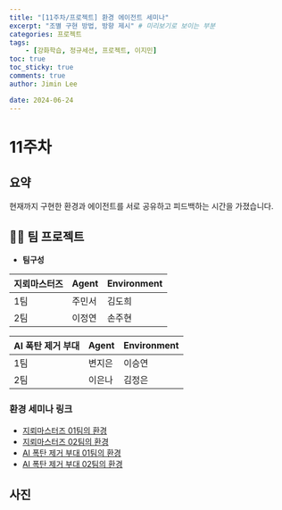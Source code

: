 ```yaml
---
title: "[11주차/프로젝트] 환경 에이전트 세미나"  
excerpt: "조별 구현 방법, 방향 제시" # 미리보기로 보이는 부분  
categories: 프로젝트  
tags: 
    - [강화학습, 정규세션, 프로젝트, 이지민]  
toc: true  
toc_sticky: true  
comments: true  
author: Jimin Lee  

date: 2024-06-24
---
```


# 11주차 

## 요약 
현재까지 구현한 환경과 에이전트를 서로 공유하고 피드백하는 시간을 가졌습니다.  

## 👩‍💻 팀 프로젝트 
- **팀구성**   

| 지뢰마스터즈 | Agent | Environment |
| --- |-----|-------------|
| 1팀 | 주민서 | 김도희         |
| 2팀 | 이정연 | 손주현         |

| AI 폭탄 제거 부대 | Agent | Environment |
| --- |-------|-------------|
| 1팀  | 변지은   | 이승연         |
| 2팀 | 이은나   | 김정은         |

### 환경 세미나 링크
- [지뢰마스터즈 01팀의 환경](https://kanghwasisters.github.io/%ED%94%84%EB%A1%9C%EC%A0%9D%ED%8A%B8/EnvSeminar03/)  
- [지뢰마스터즈 02팀의 환경](https://kanghwasisters.github.io/%ED%94%84%EB%A1%9C%EC%A0%9D%ED%8A%B8/EnvSeminar02/)  
- [AI 폭탄 제거 부대 01팀의 환경](https://kanghwasisters.github.io/%ED%94%84%EB%A1%9C%EC%A0%9D%ED%8A%B8/EnvSeminar01/)  
- [AI 폭탄 제거 부대 02팀의 환경](https://kanghwasisters.github.io/%ED%94%84%EB%A1%9C%EC%A0%9D%ED%8A%B8/EnvSeminar04/)  


## 사진
